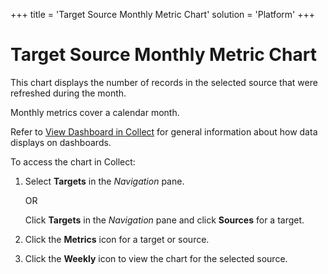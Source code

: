 +++
title = 'Target Source Monthly Metric Chart'
solution = 'Platform'
+++

# Target Source Monthly Metric Chart

This chart displays the number of records in the selected source that
were refreshed during the month.

Monthly metrics cover a calendar month.

Refer to [View Dashboard in
Collect](../Use_Cases/View_Dashboard_in_Collect.htm) for general
information about how data displays on dashboards.

To access the chart in Collect:

1.  Select <span style="font-weight: bold;">Targets</span> in the
    <span style="font-style: italic;">Navigation</span> pane.
    
    OR
    
    Click <span style="font-weight: bold;">Targets</span> in the
    <span style="font-style: italic;">Navigation</span> pane and click
    <span style="font-weight: bold;">Sources</span> for a target.

2.  Click the <span style="font-weight: bold;">Metrics</span> icon for a
    target or source.

3.  Click the <span style="font-weight: bold;">Weekly</span> icon to
    view the chart for the selected source.
